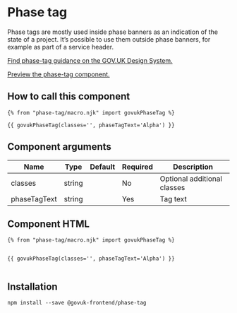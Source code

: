 


<h1 class="govuk-u-heading-36">
Phase tag
</h1>

<p class="govuk-u-core-24">
  Phase tags are mostly used inside phase banners as an indication of the state of a project. It’s possible to use them outside phase banners, for example as part of a service header.
</p>

<p class="govuk-u-copy-19">
  <a href="http://www.linktodesignsystem.com/phase-tag">Find phase-tag guidance on the GOV.UK Design System.</a>
</p>


<p class="govuk-u-copy-19">
<a href="http://govuk-frontend-review.herokuapp.com/components/phase-tag/preview">Preview the phase-tag component.
</a>
</p>

  <h2 class="govuk-u-heading-24">How to call this component</h2>

  <pre><code>{% from &quot;phase-tag/macro.njk&quot; import govukPhaseTag %}

{{ govukPhaseTag(classes=&#39;&#39;, phaseTagText=&#39;Alpha&#39;) }}
</code></pre>

<h2 class="govuk-u-heading-24">Component arguments</h2>

<div>

<!-- TODO: Use the table macro here and pass it component argument data -->
| Name              | Type    | Default | Required  | Description
|---                |---      |---      |---        |---
| classes           | string  |         | No        | Optional additional classes
| phaseTagText      | string  |         | Yes       | Tag text

</div>

<h2 class="govuk-u-heading-24">Component HTML</h2>
<pre><code>{% from &quot;phase-tag/macro.njk&quot; import govukPhaseTag %}

{{ govukPhaseTag(classes=&#39;&#39;, phaseTagText=&#39;Alpha&#39;) }}
</code></pre>

<h2 class="govuk-u-heading-24">Installation</h2>
<pre><code>npm install --save @govuk-frontend/phase-tag</code></pre>

